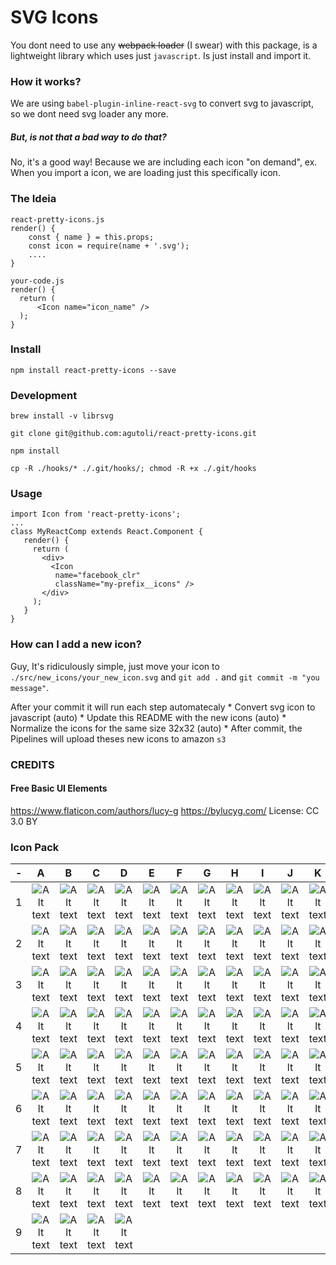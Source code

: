 # SVG Icons

You dont need to use any ~~webpack loader~~ (I swear) with this package, is a lightweight library which uses just `javascript`. Is just install and import it.

### How it works?

We are using `babel-plugin-inline-react-svg` to convert svg to javascript, so we dont need svg loader any more.

##### But, is not that a bad way to do that?
No, it's a good way! Because we are including each icon "on demand", ex. When you import a icon, we are loading just this specifically icon.

### The Ideia

    react-pretty-icons.js
    render() {
        const { name } = this.props;
        const icon = require(name + '.svg');
        ....
    }

    your-code.js
    render() {
      return (
          <Icon name="icon_name" />
      );
    }

### Install

`npm install react-pretty-icons --save`

### Development
`brew install -v librsvg`

`git clone git@github.com:agutoli/react-pretty-icons.git`

`npm install`

`cp -R ./hooks/* ./.git/hooks/; chmod -R +x ./.git/hooks`

### Usage

    import Icon from 'react-pretty-icons';
    ...
    class MyReactComp extends React.Component {
       render() {
         return (
           <div>
             <Icon
              name="facebook_clr"
              className="my-prefix__icons" />
           </div>   
         );
       }
    }

### How can I add a new icon?

Guy, It's ridiculously simple, just move your icon to `./src/new_icons/your_new_icon.svg` and `git add .` and `git commit -m "you message"`.

After your commit it will run each step automatecaly
    * Convert svg icon to javascript (auto)
    * Update this README with the new icons (auto)
    * Normalize the icons for the same size 32x32 (auto)
    * After commit, the Pipelines will upload theses new icons to amazon `s3`


### CREDITS
#### Free Basic UI Elements
https://www.flaticon.com/authors/lucy-g
https://bylucyg.com/
License: CC 3.0 BY

### Icon Pack
|   -  |   A   |   B   |   C   |   D   |   E   |   F   |   G   |   H   |   I   |   J   |   K   |   L   |
| :---:| :---: | :---: | :---: | :---: | :---: | :---: | :---: | :---: | :---: | :---: | :---: | :---: | 
| 1 | ![Alt text](http://s3.amazonaws.com/react-pretty-icons/__react-pretty-icons__/add.svg.png "add.svg") | ![Alt text](http://s3.amazonaws.com/react-pretty-icons/__react-pretty-icons__/bag.svg.png "bag.svg") | ![Alt text](http://s3.amazonaws.com/react-pretty-icons/__react-pretty-icons__/battery.svg.png "battery.svg") | ![Alt text](http://s3.amazonaws.com/react-pretty-icons/__react-pretty-icons__/bell.svg.png "bell.svg") | ![Alt text](http://s3.amazonaws.com/react-pretty-icons/__react-pretty-icons__/bluetooth.svg.png "bluetooth.svg") | ![Alt text](http://s3.amazonaws.com/react-pretty-icons/__react-pretty-icons__/bookmark.svg.png "bookmark.svg") | ![Alt text](http://s3.amazonaws.com/react-pretty-icons/__react-pretty-icons__/briefcase.svg.png "briefcase.svg") | ![Alt text](http://s3.amazonaws.com/react-pretty-icons/__react-pretty-icons__/calendar.svg.png "calendar.svg") | ![Alt text](http://s3.amazonaws.com/react-pretty-icons/__react-pretty-icons__/cancel-1.svg.png "cancel-1.svg") | ![Alt text](http://s3.amazonaws.com/react-pretty-icons/__react-pretty-icons__/cancel.svg.png "cancel.svg") | ![Alt text](http://s3.amazonaws.com/react-pretty-icons/__react-pretty-icons__/clip.svg.png "clip.svg") | ![Alt text](http://s3.amazonaws.com/react-pretty-icons/__react-pretty-icons__/clock-1.svg.png "clock-1.svg") | 
| 2 | ![Alt text](http://s3.amazonaws.com/react-pretty-icons/__react-pretty-icons__/clock.svg.png "clock.svg") | ![Alt text](http://s3.amazonaws.com/react-pretty-icons/__react-pretty-icons__/cloud.svg.png "cloud.svg") | ![Alt text](http://s3.amazonaws.com/react-pretty-icons/__react-pretty-icons__/correct.svg.png "correct.svg") | ![Alt text](http://s3.amazonaws.com/react-pretty-icons/__react-pretty-icons__/credit-card.svg.png "credit-card.svg") | ![Alt text](http://s3.amazonaws.com/react-pretty-icons/__react-pretty-icons__/cursor-1.svg.png "cursor-1.svg") | ![Alt text](http://s3.amazonaws.com/react-pretty-icons/__react-pretty-icons__/cursor.svg.png "cursor.svg") | ![Alt text](http://s3.amazonaws.com/react-pretty-icons/__react-pretty-icons__/cut.svg.png "cut.svg") | ![Alt text](http://s3.amazonaws.com/react-pretty-icons/__react-pretty-icons__/cutlery.svg.png "cutlery.svg") | ![Alt text](http://s3.amazonaws.com/react-pretty-icons/__react-pretty-icons__/down-arrow.svg.png "down-arrow.svg") | ![Alt text](http://s3.amazonaws.com/react-pretty-icons/__react-pretty-icons__/download.svg.png "download.svg") | ![Alt text](http://s3.amazonaws.com/react-pretty-icons/__react-pretty-icons__/edit.svg.png "edit.svg") | ![Alt text](http://s3.amazonaws.com/react-pretty-icons/__react-pretty-icons__/envelope.svg.png "envelope.svg") | 
| 3 | ![Alt text](http://s3.amazonaws.com/react-pretty-icons/__react-pretty-icons__/export.svg.png "export.svg") | ![Alt text](http://s3.amazonaws.com/react-pretty-icons/__react-pretty-icons__/favorite.svg.png "favorite.svg") | ![Alt text](http://s3.amazonaws.com/react-pretty-icons/__react-pretty-icons__/file.svg.png "file.svg") | ![Alt text](http://s3.amazonaws.com/react-pretty-icons/__react-pretty-icons__/folder.svg.png "folder.svg") | ![Alt text](http://s3.amazonaws.com/react-pretty-icons/__react-pretty-icons__/forward.svg.png "forward.svg") | ![Alt text](http://s3.amazonaws.com/react-pretty-icons/__react-pretty-icons__/gallery.svg.png "gallery.svg") | ![Alt text](http://s3.amazonaws.com/react-pretty-icons/__react-pretty-icons__/gamepad.svg.png "gamepad.svg") | ![Alt text](http://s3.amazonaws.com/react-pretty-icons/__react-pretty-icons__/garbage.svg.png "garbage.svg") | ![Alt text](http://s3.amazonaws.com/react-pretty-icons/__react-pretty-icons__/headphones.svg.png "headphones.svg") | ![Alt text](http://s3.amazonaws.com/react-pretty-icons/__react-pretty-icons__/heart.svg.png "heart.svg") | ![Alt text](http://s3.amazonaws.com/react-pretty-icons/__react-pretty-icons__/help.svg.png "help.svg") | ![Alt text](http://s3.amazonaws.com/react-pretty-icons/__react-pretty-icons__/home.svg.png "home.svg") | 
| 4 | ![Alt text](http://s3.amazonaws.com/react-pretty-icons/__react-pretty-icons__/hourglass.svg.png "hourglass.svg") | ![Alt text](http://s3.amazonaws.com/react-pretty-icons/__react-pretty-icons__/info.svg.png "info.svg") | ![Alt text](http://s3.amazonaws.com/react-pretty-icons/__react-pretty-icons__/layer.svg.png "layer.svg") | ![Alt text](http://s3.amazonaws.com/react-pretty-icons/__react-pretty-icons__/layout.svg.png "layout.svg") | ![Alt text](http://s3.amazonaws.com/react-pretty-icons/__react-pretty-icons__/left-arrow-1.svg.png "left-arrow-1.svg") | ![Alt text](http://s3.amazonaws.com/react-pretty-icons/__react-pretty-icons__/left-arrow.svg.png "left-arrow.svg") | ![Alt text](http://s3.amazonaws.com/react-pretty-icons/__react-pretty-icons__/lightning.svg.png "lightning.svg") | ![Alt text](http://s3.amazonaws.com/react-pretty-icons/__react-pretty-icons__/link.svg.png "link.svg") | ![Alt text](http://s3.amazonaws.com/react-pretty-icons/__react-pretty-icons__/logout.svg.png "logout.svg") | ![Alt text](http://s3.amazonaws.com/react-pretty-icons/__react-pretty-icons__/magnet.svg.png "magnet.svg") | ![Alt text](http://s3.amazonaws.com/react-pretty-icons/__react-pretty-icons__/map.svg.png "map.svg") | ![Alt text](http://s3.amazonaws.com/react-pretty-icons/__react-pretty-icons__/menu.svg.png "menu.svg") | 
| 5 | ![Alt text](http://s3.amazonaws.com/react-pretty-icons/__react-pretty-icons__/monitor.svg.png "monitor.svg") | ![Alt text](http://s3.amazonaws.com/react-pretty-icons/__react-pretty-icons__/moon.svg.png "moon.svg") | ![Alt text](http://s3.amazonaws.com/react-pretty-icons/__react-pretty-icons__/padnote.svg.png "padnote.svg") | ![Alt text](http://s3.amazonaws.com/react-pretty-icons/__react-pretty-icons__/paint.svg.png "paint.svg") | ![Alt text](http://s3.amazonaws.com/react-pretty-icons/__react-pretty-icons__/pause.svg.png "pause.svg") | ![Alt text](http://s3.amazonaws.com/react-pretty-icons/__react-pretty-icons__/photo-camera.svg.png "photo-camera.svg") | ![Alt text](http://s3.amazonaws.com/react-pretty-icons/__react-pretty-icons__/placeholder.svg.png "placeholder.svg") | ![Alt text](http://s3.amazonaws.com/react-pretty-icons/__react-pretty-icons__/play-button.svg.png "play-button.svg") | ![Alt text](http://s3.amazonaws.com/react-pretty-icons/__react-pretty-icons__/power.svg.png "power.svg") | ![Alt text](http://s3.amazonaws.com/react-pretty-icons/__react-pretty-icons__/presentation.svg.png "presentation.svg") | ![Alt text](http://s3.amazonaws.com/react-pretty-icons/__react-pretty-icons__/printer.svg.png "printer.svg") | ![Alt text](http://s3.amazonaws.com/react-pretty-icons/__react-pretty-icons__/profile.svg.png "profile.svg") | 
| 6 | ![Alt text](http://s3.amazonaws.com/react-pretty-icons/__react-pretty-icons__/prohibition.svg.png "prohibition.svg") | ![Alt text](http://s3.amazonaws.com/react-pretty-icons/__react-pretty-icons__/push-pin.svg.png "push-pin.svg") | ![Alt text](http://s3.amazonaws.com/react-pretty-icons/__react-pretty-icons__/puzzle.svg.png "puzzle.svg") | ![Alt text](http://s3.amazonaws.com/react-pretty-icons/__react-pretty-icons__/refresh.svg.png "refresh.svg") | ![Alt text](http://s3.amazonaws.com/react-pretty-icons/__react-pretty-icons__/remove.svg.png "remove.svg") | ![Alt text](http://s3.amazonaws.com/react-pretty-icons/__react-pretty-icons__/rewind.svg.png "rewind.svg") | ![Alt text](http://s3.amazonaws.com/react-pretty-icons/__react-pretty-icons__/right-arrow-1.svg.png "right-arrow-1.svg") | ![Alt text](http://s3.amazonaws.com/react-pretty-icons/__react-pretty-icons__/right-arrow.svg.png "right-arrow.svg") | ![Alt text](http://s3.amazonaws.com/react-pretty-icons/__react-pretty-icons__/rocket-launch.svg.png "rocket-launch.svg") | ![Alt text](http://s3.amazonaws.com/react-pretty-icons/__react-pretty-icons__/screen.svg.png "screen.svg") | ![Alt text](http://s3.amazonaws.com/react-pretty-icons/__react-pretty-icons__/search.svg.png "search.svg") | ![Alt text](http://s3.amazonaws.com/react-pretty-icons/__react-pretty-icons__/settings-1.svg.png "settings-1.svg") | 
| 7 | ![Alt text](http://s3.amazonaws.com/react-pretty-icons/__react-pretty-icons__/settings-2.svg.png "settings-2.svg") | ![Alt text](http://s3.amazonaws.com/react-pretty-icons/__react-pretty-icons__/settings.svg.png "settings.svg") | ![Alt text](http://s3.amazonaws.com/react-pretty-icons/__react-pretty-icons__/share.svg.png "share.svg") | ![Alt text](http://s3.amazonaws.com/react-pretty-icons/__react-pretty-icons__/shield.svg.png "shield.svg") | ![Alt text](http://s3.amazonaws.com/react-pretty-icons/__react-pretty-icons__/shopping-cart.svg.png "shopping-cart.svg") | ![Alt text](http://s3.amazonaws.com/react-pretty-icons/__react-pretty-icons__/shutter.svg.png "shutter.svg") | ![Alt text](http://s3.amazonaws.com/react-pretty-icons/__react-pretty-icons__/smartphone.svg.png "smartphone.svg") | ![Alt text](http://s3.amazonaws.com/react-pretty-icons/__react-pretty-icons__/speech-bubble.svg.png "speech-bubble.svg") | ![Alt text](http://s3.amazonaws.com/react-pretty-icons/__react-pretty-icons__/speedometer.svg.png "speedometer.svg") | ![Alt text](http://s3.amazonaws.com/react-pretty-icons/__react-pretty-icons__/stats.svg.png "stats.svg") | ![Alt text](http://s3.amazonaws.com/react-pretty-icons/__react-pretty-icons__/store.svg.png "store.svg") | ![Alt text](http://s3.amazonaws.com/react-pretty-icons/__react-pretty-icons__/sun.svg.png "sun.svg") | 
| 8 | ![Alt text](http://s3.amazonaws.com/react-pretty-icons/__react-pretty-icons__/switch.svg.png "switch.svg") | ![Alt text](http://s3.amazonaws.com/react-pretty-icons/__react-pretty-icons__/tag.svg.png "tag.svg") | ![Alt text](http://s3.amazonaws.com/react-pretty-icons/__react-pretty-icons__/target.svg.png "target.svg") | ![Alt text](http://s3.amazonaws.com/react-pretty-icons/__react-pretty-icons__/timer.svg.png "timer.svg") | ![Alt text](http://s3.amazonaws.com/react-pretty-icons/__react-pretty-icons__/unlock.svg.png "unlock.svg") | ![Alt text](http://s3.amazonaws.com/react-pretty-icons/__react-pretty-icons__/up-arrow.svg.png "up-arrow.svg") | ![Alt text](http://s3.amazonaws.com/react-pretty-icons/__react-pretty-icons__/upload.svg.png "upload.svg") | ![Alt text](http://s3.amazonaws.com/react-pretty-icons/__react-pretty-icons__/video-camera.svg.png "video-camera.svg") | ![Alt text](http://s3.amazonaws.com/react-pretty-icons/__react-pretty-icons__/video.svg.png "video.svg") | ![Alt text](http://s3.amazonaws.com/react-pretty-icons/__react-pretty-icons__/visible.svg.png "visible.svg") | ![Alt text](http://s3.amazonaws.com/react-pretty-icons/__react-pretty-icons__/voice-recorder.svg.png "voice-recorder.svg") | ![Alt text](http://s3.amazonaws.com/react-pretty-icons/__react-pretty-icons__/volume.svg.png "volume.svg") | 
| 9 | ![Alt text](http://s3.amazonaws.com/react-pretty-icons/__react-pretty-icons__/waiting.svg.png "waiting.svg") | ![Alt text](http://s3.amazonaws.com/react-pretty-icons/__react-pretty-icons__/wifi.svg.png "wifi.svg") | ![Alt text](http://s3.amazonaws.com/react-pretty-icons/__react-pretty-icons__/zoom-out.svg.png "zoom-out.svg") | ![Alt text](http://s3.amazonaws.com/react-pretty-icons/__react-pretty-icons__/zoom.svg.png "zoom.svg") | 